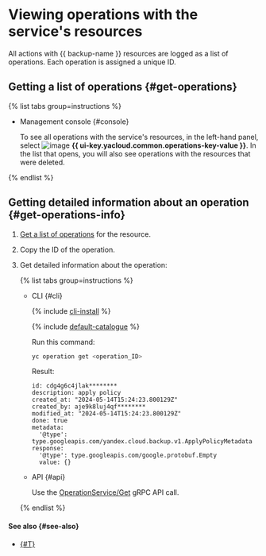# Viewing operations with the service's resources

All actions with {{ backup-name }} resources are logged as a list of operations. Each operation is assigned a unique ID.

## Getting a list of operations {#get-operations}

{% list tabs group=instructions %}

- Management console {#console}

  To see all operations with the service's resources, in the left-hand panel, select ![image](../../_assets/console-icons/list-check.svg) **{{ ui-key.yacloud.common.operations-key-value }}**. In the list that opens, you will also see operations with the resources that were deleted.

{% endlist %}

## Getting detailed information about an operation {#get-operations-info}

1. [Get a list of operations](#get-operations) for the resource.
1. Copy the ID of the operation.
1. Get detailed information about the operation:

    {% list tabs group=instructions %}

    - CLI {#cli}

      {% include [cli-install](../../_includes/cli-install.md) %}

      {% include [default-catalogue](../../_includes/default-catalogue.md) %}

      Run this command:

      ```bash
      yc operation get <operation_ID>
      ```

      Result:

      ```text
      id: cdg4g6c4jlak********
      description: apply policy
      created_at: "2024-05-14T15:24:23.800129Z"
      created_by: aje9k8luj4qf********
      modified_at: "2024-05-14T15:24:23.800129Z"
      done: true
      metadata:
        '@type': type.googleapis.com/yandex.cloud.backup.v1.ApplyPolicyMetadata
      response:
        '@type': type.googleapis.com/google.protobuf.Empty
        value: {}
      ```

    - API {#api}

      Use the [OperationService/Get](../backup/api-ref/grpc/operation_service.md#Get) gRPC API call.

    {% endlist %}

#### See also {#see-also}

* [{#T}](../../api-design-guide/concepts/about-async.md)